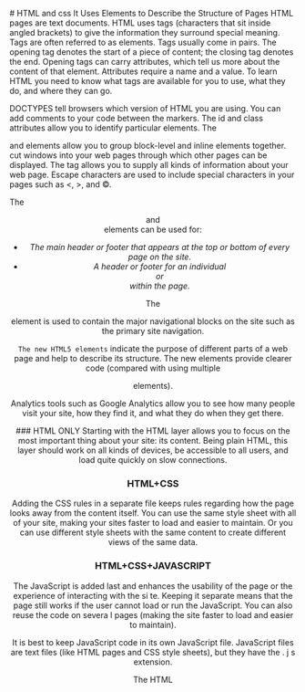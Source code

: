 
<p>
# HTML and css
It Uses Elements to Describe the Structure of Pages HTML pages are text documents.
HTML uses tags (characters that sit inside angled brackets) to give the information they surround special meaning.
Tags are often referred to as elements.
Tags usually come in pairs. The opening tag denotes the start of a piece of content; the closing tag denotes the end.
Opening tags can carry attributes, which tell us more about the content of that element.
Attributes require a name and a value.
To learn HTML you need to know what tags are available for you to use, what they do, and where they can go.

DOCTYPES tell browsers which version of HTML you are using.
You can add comments to your code between the <!-- and --> markers.
The id and class attributes allow you to identify particular elements.
The  <div>  and  <span>  elements allow you to group block-level and inline elements together.
<iframes> cut windows into your web pages through which other pages can be displayed.
The <meta> tag allows you to supply all kinds of information about your web page.
Escape characters are used to include special characters in your pages such as <, >, and ©.

The <header> and <footer> elements can be used for:
- _The main header or footer that appears at the top or bottom of every page on the site._
- _A header or footer for an individual <article> or <section> within the page._

The <nav> element is used to contain the major navigational
blocks on the site such as the primary site navigation.

` The new HTML5 elements `  indicate the purpose of different parts of a web page and help to describe its structure.
The new elements provide clearer code (compared with using multiple <div> elements).

Analytics tools such as Google Analytics allow you to see how many people visit your site, how they find it, and what they do when they get there.
</p>
<p>
### HTML ONLY
Starting with the HTML layer allows you to focus on the most important thing about your site: its content.
Being plain HTML, this layer should work on all kinds of devices, be accessible to all users, and load quite quickly on slow connections.

### HTML+CSS
Adding the CSS rules in a separate file keeps rules regarding how the page looks away from the content itself.
You can use the same style sheet with all of your site, making your sites faster to load and easier to maintain. Or you can use different style sheets with the same content to create different views of the same data.

### HTML+CSS+JAVASCRIPT
The JavaScript is added last and enhances the usability of the page or the experience of interacting with the si te.
Keeping it separate means that the page still works if the user cannot load or run the JavaScript. You can also reuse the code on severa l pages (making the site faster to load and easier to maintain).

It is best to keep JavaScript code in its own JavaScript file. JavaScript files are text files (like HTML pages and CSS style sheets), but they have the . j s extension.
</p>
<p>
The HTML <script> element is used in HTML pages to tell the browser to load the JavaScript file (rather like the <link> element can be used to load a CSS file).

If you view the source code of the page in the browser, the JavaScript will not have changed the HTML, because the script works with the model of the web page that the browser has created.
</p>